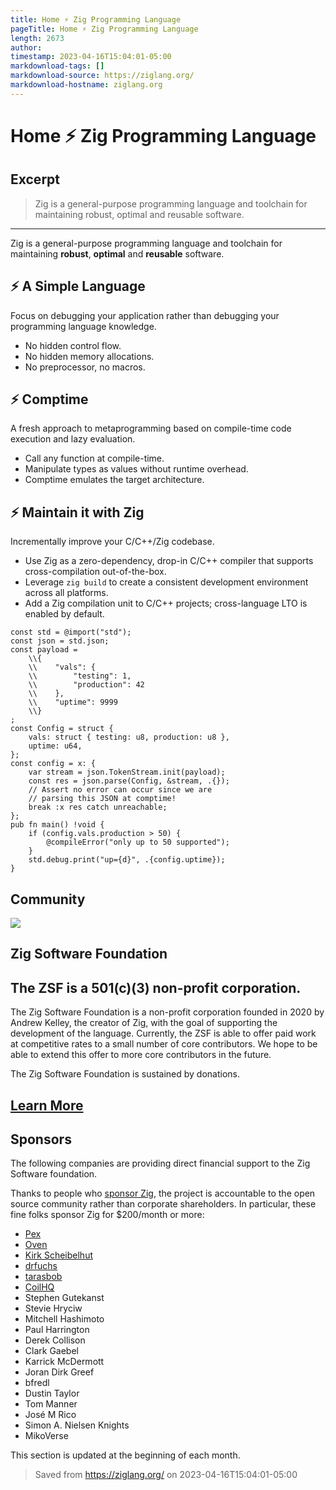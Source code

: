 ```yaml
---
title: Home ⚡ Zig Programming Language
pageTitle: Home ⚡ Zig Programming Language
length: 2673
author: 
timestamp: 2023-04-16T15:04:01-05:00
markdownload-tags: []
markdownload-source: https://ziglang.org/
markdownload-hostname: ziglang.org
---
```


# Home ⚡ Zig Programming Language

## Excerpt
> Zig is a general-purpose programming language and toolchain for maintaining robust, optimal and reusable software.

---
Zig is a general-purpose programming language and toolchain for maintaining **robust**, **optimal** and **reusable** software.

## ⚡ A Simple Language

Focus on debugging your application rather than debugging your programming language knowledge.

-   No hidden control flow.
-   No hidden memory allocations.
-   No preprocessor, no macros.

## ⚡ Comptime

A fresh approach to metaprogramming based on compile-time code execution and lazy evaluation.

-   Call any function at compile-time.
-   Manipulate types as values without runtime overhead.
-   Comptime emulates the target architecture.

## ⚡ Maintain it with Zig

Incrementally improve your C/C++/Zig codebase.

-   Use Zig as a zero-dependency, drop-in C/C++ compiler that supports cross-compilation out-of-the-box.
-   Leverage `zig build` to create a consistent development environment across all platforms.
-   Add a Zig compilation unit to C/C++ projects; cross-language LTO is enabled by default.

```
const std = @import("std");
const json = std.json;
const payload =
    \\{
    \\    "vals": {
    \\        "testing": 1,
    \\        "production": 42
    \\    },
    \\    "uptime": 9999
    \\}
;
const Config = struct {
    vals: struct { testing: u8, production: u8 },
    uptime: u64,
};
const config = x: {
    var stream = json.TokenStream.init(payload);
    const res = json.parse(Config, &stream, .{});
    // Assert no error can occur since we are
    // parsing this JSON at comptime!
    break :x res catch unreachable;
};
pub fn main() !void {
    if (config.vals.production > 50) {
        @compileError("only up to 50 supported");
    }
    std.debug.print("up={d}", .{config.uptime});
}
```

## Community

![][fig1]

## Zig Software Foundation

## The ZSF is a 501(c)(3) non-profit corporation.

The Zig Software Foundation is a non-profit corporation founded in 2020 by Andrew Kelley, the creator of Zig, with the goal of supporting the development of the language. Currently, the ZSF is able to offer paid work at competitive rates to a small number of core contributors. We hope to be able to extend this offer to more core contributors in the future.

The Zig Software Foundation is sustained by donations.

## [Learn More](https://ziglang.org/zsf/)

## Sponsors

The following companies are providing direct financial support to the Zig Software foundation.

Thanks to people who [sponsor Zig](https://ziglang.org/zsf/), the project is accountable to the open source community rather than corporate shareholders. In particular, these fine folks sponsor Zig for $200/month or more:

-   [Pex](https://pex.com/)
-   [Oven](https://oven.sh/)
-   [Kirk Scheibelhut](https://scheibo.com/)
-   [drfuchs](https://github.com/drfuchs)
-   [tarasbob](https://github.com/tarasbob)
-   [CoilHQ](https://coil.com/)
-   Stephen Gutekanst
-   Stevie Hryciw
-   Mitchell Hashimoto
-   Paul Harrington
-   Derek Collison
-   Clark Gaebel
-   Karrick McDermott
-   Joran Dirk Greef
-   bfredl
-   Dustin Taylor
-   Tom Manner
-   José M Rico
-   Simon A. Nielsen Knights
-   MikoVerse

This section is updated at the beginning of each month.

[fig1]: https://ziglang.org/ziggy.svg

> Saved from https://ziglang.org/ on 2023-04-16T15:04:01-05:00